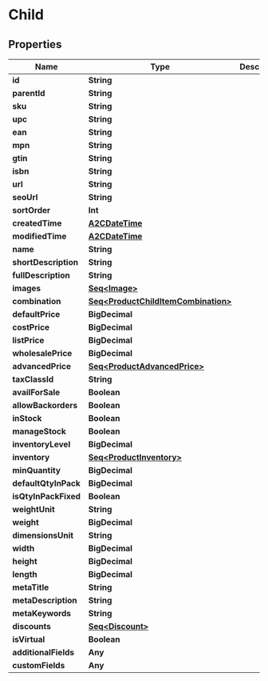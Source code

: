 

# Child


## Properties

Name | Type | Description | Notes
------------ | ------------- | ------------- | -------------
**id** | **String** |  |  [optional]
**parentId** | **String** |  |  [optional]
**sku** | **String** |  |  [optional]
**upc** | **String** |  |  [optional]
**ean** | **String** |  |  [optional]
**mpn** | **String** |  |  [optional]
**gtin** | **String** |  |  [optional]
**isbn** | **String** |  |  [optional]
**url** | **String** |  |  [optional]
**seoUrl** | **String** |  |  [optional]
**sortOrder** | **Int** |  |  [optional]
**createdTime** | [**A2CDateTime**](A2CDateTime.md) |  |  [optional]
**modifiedTime** | [**A2CDateTime**](A2CDateTime.md) |  |  [optional]
**name** | **String** |  |  [optional]
**shortDescription** | **String** |  |  [optional]
**fullDescription** | **String** |  |  [optional]
**images** | [**Seq&lt;Image&gt;**](Image.md) |  |  [optional]
**combination** | [**Seq&lt;ProductChildItemCombination&gt;**](ProductChildItemCombination.md) |  |  [optional]
**defaultPrice** | **BigDecimal** |  |  [optional]
**costPrice** | **BigDecimal** |  |  [optional]
**listPrice** | **BigDecimal** |  |  [optional]
**wholesalePrice** | **BigDecimal** |  |  [optional]
**advancedPrice** | [**Seq&lt;ProductAdvancedPrice&gt;**](ProductAdvancedPrice.md) |  |  [optional]
**taxClassId** | **String** |  |  [optional]
**availForSale** | **Boolean** |  |  [optional]
**allowBackorders** | **Boolean** |  |  [optional]
**inStock** | **Boolean** |  |  [optional]
**manageStock** | **Boolean** |  |  [optional]
**inventoryLevel** | **BigDecimal** |  |  [optional]
**inventory** | [**Seq&lt;ProductInventory&gt;**](ProductInventory.md) |  |  [optional]
**minQuantity** | **BigDecimal** |  |  [optional]
**defaultQtyInPack** | **BigDecimal** |  |  [optional]
**isQtyInPackFixed** | **Boolean** |  |  [optional]
**weightUnit** | **String** |  |  [optional]
**weight** | **BigDecimal** |  |  [optional]
**dimensionsUnit** | **String** |  |  [optional]
**width** | **BigDecimal** |  |  [optional]
**height** | **BigDecimal** |  |  [optional]
**length** | **BigDecimal** |  |  [optional]
**metaTitle** | **String** |  |  [optional]
**metaDescription** | **String** |  |  [optional]
**metaKeywords** | **String** |  |  [optional]
**discounts** | [**Seq&lt;Discount&gt;**](Discount.md) |  |  [optional]
**isVirtual** | **Boolean** |  |  [optional]
**additionalFields** | **Any** |  |  [optional]
**customFields** | **Any** |  |  [optional]



